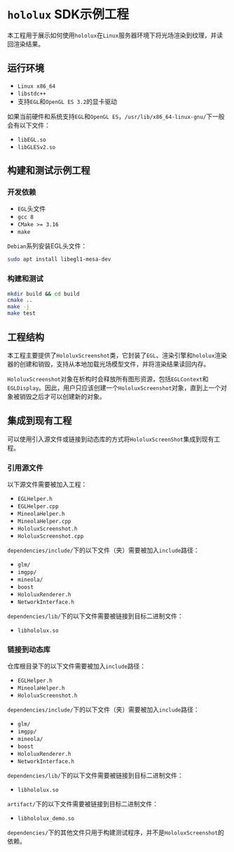 # `hololux` SDK示例工程

本工程用于展示如何使用`hololux`在`Linux`服务器环境下将光场渲染到纹理，并读回渲染结果。

## 运行环境

- `Linux x86_64`
- `libstdc++`
- 支持`EGL`和`OpenGL ES 3.2`的显卡驱动

如果当前硬件和系统支持`EGL`和`OpenGL ES`，`/usr/lib/x86_64-linux-gnu/`下一般会有以下文件：
- `libEGL.so`
- `libGLESv2.so`

## 构建和测试示例工程

### 开发依赖

- `EGL`头文件
- `gcc 8`
- `CMake >= 3.16`
- `make`

`Debian`系列安装EGL头文件：
```bash
sudo apt install libegl1-mesa-dev
```

### 构建和测试

```bash
mkdir build && cd build
cmake ..
make -j
make test
```

## 工程结构

本工程主要提供了`HololuxScreenshot`类，它封装了`EGL`、渲染引擎和`hololux`渲染器的创建和销毁，支持从本地加载光场模型文件，并将渲染结果读回内存。

`HololuxScreenshot`对象在析构时会释放所有图形资源，包括`EGLContext`和`EGLDisplay`。因此，用户只应该创建一个`HololuxScreenshot`对象，直到上一个对象被销毁之后才可以创建新的对象。

## 集成到现有工程

可以使用引入源文件或链接到动态库的方式将`HololuxScreenShot`集成到现有工程。

### 引用源文件

以下源文件需要被加入工程：

- `EGLHelper.h`
- `EGLHelper.cpp`
- `MineolaHelper.h`
- `MineolaHelper.cpp`
- `HololuxScreenshot.h`
- `HololuxScreenshot.cpp`

`dependencies/include/`下的以下文件（夹）需要被加入`include`路径：

- `glm/`
- `imgpp/`
- `mineola/`
- `boost`
- `HololuxRenderer.h`
- `NetworkInterface.h`

`dependencies/lib/`下的以下文件需要被链接到目标二进制文件：

- `libhololux.so`

### 链接到动态库

仓库根目录下的以下文件需要被加入`include`路径：

- `EGLHelper.h`
- `MineolaHelper.h`
- `HololuxScreenshot.h`

`dependencies/include/`下的以下文件（夹）需要被加入`include`路径：

- `glm/`
- `imgpp/`
- `mineola/`
- `boost`
- `HololuxRenderer.h`
- `NetworkInterface.h`

`dependencies/lib/`下的以下文件需要被链接到目标二进制文件：

- `libhololux.so`

`artifact/`下的以下文件需要被链接到目标二进制文件：

- `libhololux_demo.so`

`dependencies/`下的其他文件只用于构建测试程序，并不是`HololuxScreenshot`的依赖。
